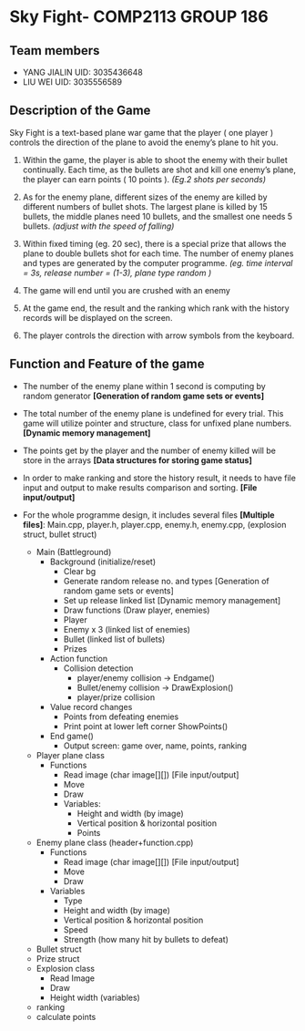 # Sky Fight- COMP2113 GROUP 186
## Team members
- YANG JIALIN UID: 3035436648
- LIU WEI     UID: 3035556589
## Description of the Game
Sky Fight is a text-based plane war game that the player ( one player ) controls the direction of the plane to avoid the enemy’s plane to hit you.
1. Within the game, the player is able to shoot the enemy with their bullet continually. Each time, as the bullets are shot and kill one enemy’s plane, the player can earn points ( 10 points ). *(Eg.2 shots per seconds)*

2. As for the enemy plane, different sizes of the enemy are killed by different numbers of bullet shots. The largest plane is killed by 15 bullets, the middle planes need 10 bullets, and the smallest one needs 5 bullets. *(adjust with the speed of falling)*

3. Within fixed timing (eg. 20 sec), there is a special prize that allows the plane to double bullets shot for each time.
The number of enemy planes and types are generated by the computer programme. 
  *(eg. time interval = 3s, release number = (1-3), plane type random )*

4. The game will end until you are crushed with an enemy

5. At the game end, the result and the ranking which rank with the history records will be displayed on the screen.
 
6. The player controls the direction with arrow symbols from the keyboard.

## Function and Feature of the game
 
- The number of the enemy plane within 1 second is computing by random generator 
   **[Generation of random game sets or events]**
 
- The total number of the enemy plane is undefined for every trial. This game will utilize pointer and structure, class for unfixed plane numbers. 
   **[Dynamic memory management]**
 
- The points get by the player and the number of enemy killed will be store in the arrays
  **[Data structures for storing game status]**
 
- In order to make ranking and store the history result, it needs to have file input and output to make results comparison and sorting. 
**[File input/output]**


- For the whole programme design, it includes several files **[Multiple files]**: Main.cpp, player.h, player.cpp, enemy.h, enemy.cpp, (explosion struct, bullet struct) 
  - Main (Battleground)
    - Background (initialize/reset)
      - Clear bg
      - Generate random release no. and types  [Generation of random game sets or events]
      - Set up release linked list [Dynamic memory management]
      - Draw functions (Draw player, enemies) 
      - Player
      - Enemy x 3 (linked list of enemies)
      - Bullet (linked list of bullets)
      - Prizes 
    - Action function
      - Collision detection
        - player/enemy collision -> Endgame()
        - Bullet/enemy collision -> DrawExplosion()
        - player/prize collision 
    - Value record changes
      - Points from defeating enemies
      - Print point at lower left corner ShowPoints()
    - End game() 
      - Output screen: game over, name, points, ranking
  - Player plane class 
    - Functions
      - Read image (char image[][]) [File input/output]
      - Move
      - Draw 
      - Variables: 
        - Height and width (by image)
        - Vertical position & horizontal position
        - Points 
  - Enemy plane class (header+function.cpp)
    - Functions
      - Read image (char image[][]) [File input/output]
      - Move 
      - Draw
    - Variables
      - Type
      - Height and width (by image)
      - Vertical position & horizontal position
      - Speed 
      - Strength (how many hit by bullets to defeat)
  - Bullet struct 
  - Prize struct
  - Explosion class
    - Read Image
    - Draw 
    - Height width (variables)
  - ranking
  - calculate points


      


     






 
  

